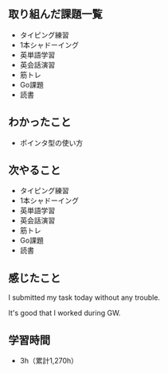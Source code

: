 ## 取り組んだ課題一覧
- タイピング練習
- 1本シャドーイング
- 英単語学習
- 英会話演習
- 筋トレ
- Go課題
- 読書
## わかったこと
- ポインタ型の使い方
## 次やること
- タイピング練習
- 1本シャドーイング
- 英単語学習
- 英会話演習
- 筋トレ
- Go課題
- 読書
## 感じたこと
I submitted my task today without any trouble.

It's good that I worked during GW.

## 学習時間
- 3h（累計1,270h）